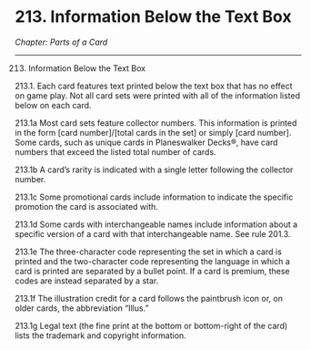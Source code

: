 # 213. Information Below the Text Box

*Chapter: Parts of a Card*

---

213. Information Below the Text Box



213.1. Each card features text printed below the text box that has no effect on game play. Not all card sets were printed with all of the information listed below on each card.



213.1a Most card sets feature collector numbers. This information is printed in the form [card number]/[total cards in the set] or simply [card number]. Some cards, such as unique cards in Planeswalker Decks®, have card numbers that exceed the listed total number of cards.



213.1b A card’s rarity is indicated with a single letter following the collector number.



213.1c Some promotional cards include information to indicate the specific promotion the card is associated with.



213.1d Some cards with interchangeable names include information about a specific version of a card with that interchangeable name. See rule 201.3.



213.1e The three-character code representing the set in which a card is printed and the two-character code representing the language in which a card is printed are separated by a bullet point. If a card is premium, these codes are instead separated by a star.



213.1f The illustration credit for a card follows the paintbrush icon or, on older cards, the abbreviation “Illus.”



213.1g Legal text (the fine print at the bottom or bottom-right of the card) lists the trademark and copyright information.


